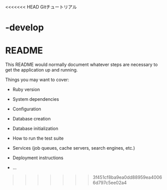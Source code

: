 <<<<<<< HEAD
Gitチュートリアル

-develop
=======
# README

This README would normally document whatever steps are necessary to get the
application up and running.

Things you may want to cover:

* Ruby version

* System dependencies

* Configuration

* Database creation

* Database initialization

* How to run the test suite

* Services (job queues, cache servers, search engines, etc.)

* Deployment instructions

* ...
>>>>>>> 3f451cf8ba9ea0dd88959ea40066d797c5ee02a4
